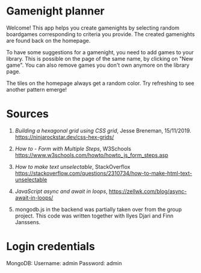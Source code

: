 # Gamenight planner

Welcome!
This app helps you create gamenights by selecting random boardgames corresponding to criteria you provide.
The created gamenights are found back on the homepage.

To have some suggestions for a gamenight, you need to add games to your library. 
This is possible on the page of the same name, by clicking on "New game".
You can also remove games you don't own anymore on the library page.

The tiles on the homepage always get a random color. Try refreshing to see another pattern emerge!
# Sources

1. *Building a hexagonal grid using CSS grid*, Jesse Breneman, 15/11/2019.
https://ninjarockstar.dev/css-hex-grids/

2. *How to - Form with Multiple Steps*, W3Schools
https://www.w3schools.com/howto/howto_js_form_steps.asp


3. *How to make text unselectable*, StackOverflox
https://stackoverflow.com/questions/2310734/how-to-make-html-text-unselectable

4. *JavaScript async and await in loops*, 
https://zellwk.com/blog/async-await-in-loops/

5. mongodb.js in the backend was partially taken over from the group project. This code was written together with Ilyes Djari and Finn Janssens.


# Login credentials
MongoDB:
    Username: admin
    Password: admin
